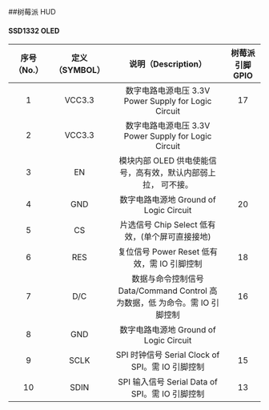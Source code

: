 ##树莓派 HUD

#### SSD1332 OLED
| 序号（No.） | 定义（SYMBOL） | 说明（Description） | 树莓派引脚GPIO |
| :-: | :-: | :-: | :-: |
| 1 | VCC3.3 | 数字电路电源电压 3.3V Power Supply for Logic Circuit | 17  |
| 2 | VCC3.3 | 数字电路电源电压 3.3V Power Supply for Logic Circuit |  |
| 3 | EN | 模块内部 OLED 供电使能信号，高有效，默认内部弱上拉， 可不接。 |  |
| 4 | GND | 数字电路电源地 Ground of Logic Circuit | 20 |
| 5 | CS | 片选信号 Chip Select 低有效，(单个屏可直接接地) |   |
| 6 | RES | 复位信号 Power Reset 低有效，需 IO 引脚控制 | 18 |
| 7 | D/C | 数据与命令控制信号 Data/Command Control 高为数据，低 为命令。需 IO 引脚控制 | 16 |
| 8 | GND | 数字电路电源地 Ground of Logic Circuit |  |
| 9 | SCLK | SPI 时钟信号 Serial Clock of SPI。需 IO 引脚控制 | 15 |
| 10 | SDIN | SPI 输入信号 Serial Data of SPI。需 IO 引脚控制 | 13 |



